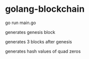 # golang-blockchain
go run main.go

generates genesis block

generates 3 blocks after genesis

generates hash values of quad zeros
